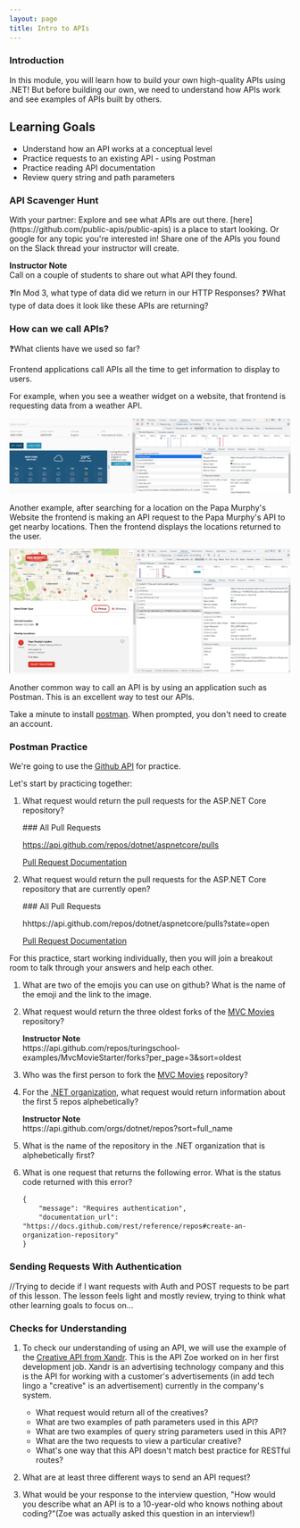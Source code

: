 ```yaml
---
layout: page
title: Intro to APIs
---
```


### Introduction

In this module, you will learn how to build your own high-quality APIs using .NET! But before building our own, we need to understand how APIs work and see examples of APIs built by others.

## Learning Goals

* Understand how an API works at a conceptual level
* Practice requests to an existing API - using Postman
* Practice reading API documentation
* Review query string and path parameters

### API Scavenger Hunt

<section class="call-to-action" markdown="1">
With your partner: Explore and see what APIs are out there. [here](https://github.com/public-apis/public-apis) is a place to start looking. Or google for any topic you're interested in! Share one of the APIs you found on the Slack thread your instructor will create.
</section>

<aside class="instructor-notes" markdown="1">
    <p><strong>Instructor Note</strong><br> Call on a couple of students to share out what API they found.</p>
</aside>

❓In Mod 3, what type of data did we return in our HTTP Responses?
❓What type of data does it look like these APIs are returning?


### How can we call APIs?
❓What clients have we used so far?

Frontend applications call APIs all the time to get information to display to users. 

For example, when you see a weather widget on a website, that frontend is requesting data from a weather API.

![Weather Widget API call](/assets/images/module4/Week2/weather_example.png)

Another example, after searching for a location on the Papa Murphy's Website the frontend is making an API request to the Papa Murphy's API to get nearby locations. Then the frontend displays the locations returned to the user.

![Papa Murphy's API call](/assets/images/module4/Week2/papamurphys_example.png)

Another common way to call an API is by using an application such as Postman. This is an excellent way to test our APIs.

Take a minute to install [postman](https://www.postman.com/downloads/). When prompted, you don't need to create an account.

### Postman Practice

We're going to use the [Github API](https://docs.github.com/en/rest?apiVersion=2022-11-28) for practice.

Let's start by practicing together:
1. What request would return the pull requests for the ASP.NET Core repository?

    <section class="answer" markdown="1">
    ### All Pull Requests

    https://api.github.com/repos/dotnet/aspnetcore/pulls

    [Pull Request Documentation](https://docs.github.com/en/rest/pulls/pulls?apiVersion=2022-11-28#list-pull-requests)
    </section>

1. What request would return the pull requests for the ASP.NET Core repository that are currently open?

    <section class="answer" markdown="1">
    ### All Pull Requests

    hhttps://api.github.com/repos/dotnet/aspnetcore/pulls?state=open

    [Pull Request Documentation](https://docs.github.com/en/rest/pulls/pulls?apiVersion=2022-11-28#list-pull-requests)
    </section>


For this practice, start working individually, then you will join a breakout room to talk through your answers and help each other.

1. What are two of the emojis you can use on github? What is the name of the emoji and the link to the image.
1. What request would return the three oldest forks of the [MVC Movies](https://github.com/turingschool-examples/MvcMovieStarter) repository?

    <aside class="instructor-notes" markdown="1">
        <p><strong>Instructor Note</strong><br>
        https://api.github.com/repos/turingschool-examples/MvcMovieStarter/forks?per_page=3&sort=oldest
        </p>
    </aside>
1. Who was the first person to fork the [MVC Movies](https://github.com/turingschool-examples/MvcMovieStarter) repository?
1. For the [.NET organization](https://github.com/dotnet), what request would return information about the first 5 repos alphebetically?
    <aside class="instructor-notes" markdown="1">
        <p><strong>Instructor Note</strong><br>https://api.github.com/orgs/dotnet/repos?sort=full_name</p>
    </aside>
1. What is the name of the repository in the .NET organization that is alphebetically first?
1. What is one request that returns the following error. What is the status code returned with this error?
    ```
    {
        "message": "Requires authentication",
        "documentation_url": "https://docs.github.com/rest/reference/repos#create-an-organization-repository"
    }
    ```



### Sending Requests With Authentication

//Trying to decide if I want requests with Auth and POST requests to be part of this lesson. The lesson feels light and mostly review, trying to think what other learning goals to focus on...


### Checks for Understanding

1. 
    To check our understanding of using an API, we will use the example of the [Creative API from Xandr](https://docs.xandr.com/bundle/xandr-api/page/creative-service.html). This is the API Zoe worked on in her first development job. Xandr is an advertising technology company and this is the API for working with a customer's advertisements (in add tech lingo a "creative" is an advertisement) currently in the company's system.

    * What request would return all of the creatives?
    * What are two examples of path parameters used in this API?
    * What are two examples of query string parameters used in this API?
    * What are the two requests to view a particular creative?
    * What's one way that this API doesn't match best practice for RESTful routes?

2. What are at least three different ways to send an API request?

3. What would be your response to the interview question, "How would you describe what an API is to a 10-year-old who knows nothing about coding?"(Zoe was actually asked this question in an interview!)